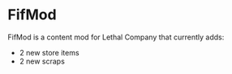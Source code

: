 # FifMod
FifMod is a content mod for Lethal Company that currently adds:
- 2 new store items
- 2 new scraps
